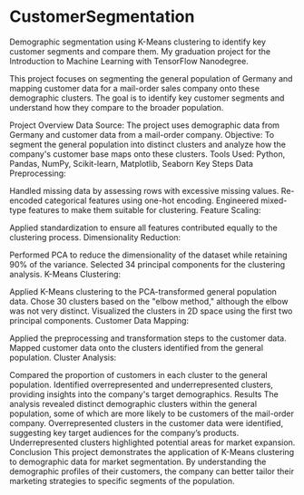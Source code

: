 # CustomerSegmentation
 Demographic segmentation using K-Means clustering to identify key customer segments and compare them. My graduation project for the Introduction to Machine Learning with TensorFlow Nanodegree.

This project focuses on segmenting the general population of Germany and mapping customer data for a mail-order sales company onto these demographic clusters. The goal is to identify key customer segments and understand how they compare to the broader population.

Project Overview
Data Source: The project uses demographic data from Germany and customer data from a mail-order company.
Objective: To segment the general population into distinct clusters and analyze how the company's customer base maps onto these clusters.
Tools Used: Python, Pandas, NumPy, Scikit-learn, Matplotlib, Seaborn
Key Steps
Data Preprocessing:

Handled missing data by assessing rows with excessive missing values.
Re-encoded categorical features using one-hot encoding.
Engineered mixed-type features to make them suitable for clustering.
Feature Scaling:

Applied standardization to ensure all features contributed equally to the clustering process.
Dimensionality Reduction:

Performed PCA to reduce the dimensionality of the dataset while retaining 90% of the variance.
Selected 34 principal components for the clustering analysis.
K-Means Clustering:

Applied K-Means clustering to the PCA-transformed general population data.
Chose 30 clusters based on the "elbow method," although the elbow was not very distinct.
Visualized the clusters in 2D space using the first two principal components.
Customer Data Mapping:

Applied the preprocessing and transformation steps to the customer data.
Mapped customer data onto the clusters identified from the general population.
Cluster Analysis:

Compared the proportion of customers in each cluster to the general population.
Identified overrepresented and underrepresented clusters, providing insights into the company's target demographics.
Results
The analysis revealed distinct demographic clusters within the general population, some of which are more likely to be customers of the mail-order company.
Overrepresented clusters in the customer data were identified, suggesting key target audiences for the company’s products.
Underrepresented clusters highlighted potential areas for market expansion.
Conclusion
This project demonstrates the application of K-Means clustering to demographic data for market segmentation. By understanding the demographic profiles of their customers, the company can better tailor their marketing strategies to specific segments of the population.